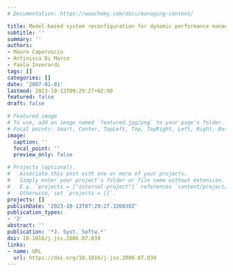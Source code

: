 ```yaml
---
# Documentation: https://wowchemy.com/docs/managing-content/

title: Model-based system reconfiguration for dynamic performance management
subtitle: ''
summary: ''
authors:
- Mauro Caporuscio
- Antinisca Di Marco
- Paola Inverardi
tags: []
categories: []
date: '2007-01-01'
lastmod: 2023-10-13T09:29:27+02:00
featured: false
draft: false

# Featured image
# To use, add an image named `featured.jpg/png` to your page's folder.
# Focal points: Smart, Center, TopLeft, Top, TopRight, Left, Right, BottomLeft, Bottom, BottomRight.
image:
  caption: ''
  focal_point: ''
  preview_only: false

# Projects (optional).
#   Associate this post with one or more of your projects.
#   Simply enter your project's folder or file name without extension.
#   E.g. `projects = ["internal-project"]` references `content/project/deep-learning/index.md`.
#   Otherwise, set `projects = []`.
projects: []
publishDate: '2023-10-13T07:29:27.326030Z'
publication_types:
- '2'
abstract: ''
publication: '*J. Syst. Softw.*'
doi: 10.1016/j.jss.2006.07.039
links:
- name: URL
  url: https://doi.org/10.1016/j.jss.2006.07.039
---
```

